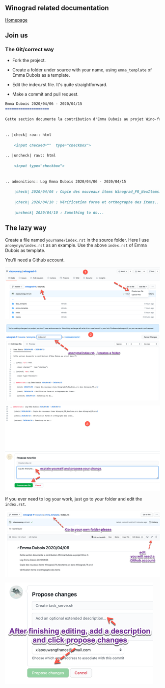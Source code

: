 ## Winograd related documentation

[Homepage](https://winograd-fr.readthedocs.io/en/latest/index.html)


## Join us

### The Git/correct way

* Fork the project.

* Create a folder under source with your name, using `emma_template` of Emma Dubois as a template.

* Edit the index.rst file. It's quite straightforward.

* Make a commit and pull request.

```md
Emma Dubois 2020/04/06 - 2020/04/15
====================

Cette section documente la contribution d'Emma Dubois au projet Wino-fr.


.. |check| raw:: html

    <input checked=""  type="checkbox">

.. |uncheck| raw:: html

    <input type="checkbox">


.. admonition:: Log Emma Dubois 2020/04/06 - 2020/04/15

    |check| 2020/04/06 : Copie des nouveaux items Winograd_FR_NewItems.src dans Winograd_FR.src2

    |check| 2020/04/10 : Vérification forme et orthographe des items..

    |uncheck| 2020/04/10 : Something to do...
```

## The lazy way

Create a file named `yourname/index.rst` in the source folder. Here I use `anonynym/index.rst` as an example. Use the above `index.rst` of Emma Dubois as template.

You'll need a Github account.

![](.README_images/636b68da.png)

![](.README_images/46c519b4.png)

![](.README_images/5eadcf54.png)

If you ever need to log your work, just go to your folder and edit the `index.rst`.

![](.README_images/ea8a641d.png)

![](.README_images/addb9f20.png)